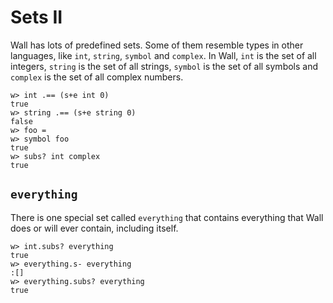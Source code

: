 # Sets II

Wall has lots of predefined sets.  Some of them resemble types in other languages, like `int`, `string`, `symbol` and `complex`. In Wall, `int` is the set of all integers, `string` is the set of all strings, `symbol` is the set of all symbols and `complex` is the set of all complex numbers.

```
w> int .== (s+e int 0)
true
w> string .== (s+e string 0)
false
w> foo =
w> symbol foo
true
w> subs? int complex
true
```

## `everything`

There is one special set called `everything` that contains everything that Wall does or will ever contain, including itself.

```
w> int.subs? everything
true
w> everything.s- everything
:[]
w> everything.subs? everything
true
```